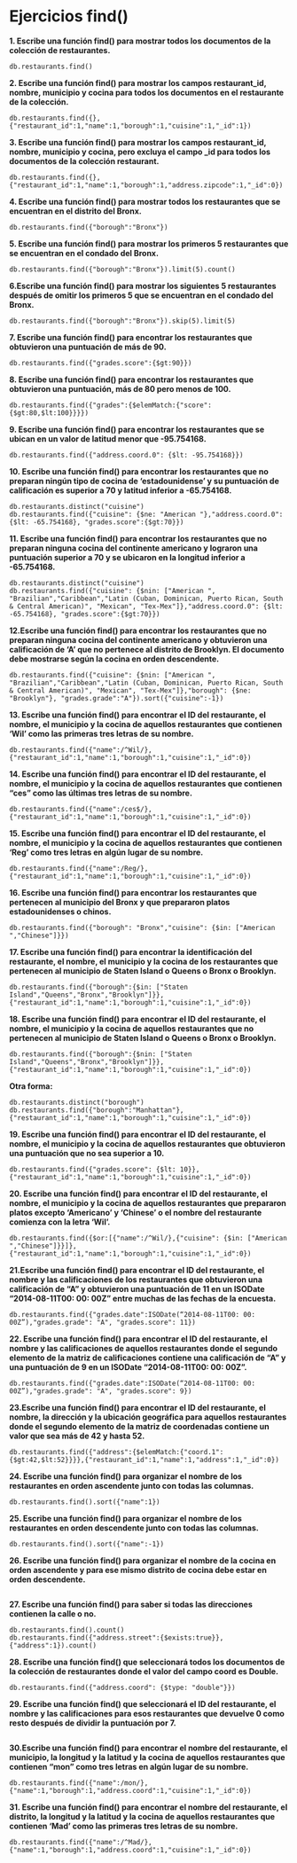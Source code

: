 # Ejercicios find()

**1. Escribe una función find() para mostrar todos los documentos de la colección de restaurantes.**
```
db.restaurants.find()
```
**2. Escribe una función find() para mostrar los campos restaurant_id, nombre, municipio y cocina para todos los documentos en el restaurante de la colección.**
```
db.restaurants.find({},{"restaurant_id":1,"name":1,"borough":1,"cuisine":1,"_id":1})
```
**3. Escribe una función find() para mostrar los campos restaurant_id, nombre, municipio y cocina, pero excluya el campo \_id para todos los documentos de la colección restaurant.**
```
db.restaurants.find({},{"restaurant_id":1,"name":1,"borough":1,"address.zipcode":1,"_id":0})
```
**4. Escribe una función find() para mostrar todos los restaurantes que se encuentran en el distrito del Bronx.**
```
db.restaurants.find({"borough":"Bronx"})
```
**5. Escribe una función find() para mostrar los primeros 5 restaurantes que se encuentran en el condado del Bronx.**
```
db.restaurants.find({"borough":"Bronx"}).limit(5).count()
```
**6.Escribe una función find() para mostrar los siguientes 5 restaurantes después de omitir los primeros 5 que se encuentran en el condado del Bronx.**
```
db.restaurants.find({"borough":"Bronx"}).skip(5).limit(5)
```
**7. Escribe una función find() para encontrar los restaurantes que obtuvieron una puntuación de más de 90.**
```
db.restaurants.find({"grades.score":{$gt:90}})
```
**8. Escribe una función find() para encontrar los restaurantes que obtuvieron una puntuación, más de 80 pero menos de 100.**
```
db.restaurants.find({"grades":{$elemMatch:{"score": {$gt:80,$lt:100}}}})
```
**9. Escribe una función find() para encontrar los restaurantes que se ubican en un valor de latitud menor que -95.754168.**
```
db.restaurants.find({"address.coord.0": {$lt: -95.754168}})
```
**10. Escribe una función find() para encontrar los restaurantes que no preparan ningún tipo de cocina de ‘estadounidense’ y su puntuación de calificación es superior a 70 y latitud inferior a -65.754168.** 
```
db.restaurants.distinct("cuisine")
db.restaurants.find({"cuisine": {$ne: "American "},"address.coord.0": {$lt: -65.754168}, "grades.score":{$gt:70}})
```
**11. Escribe una función find() para encontrar los restaurantes que no preparan ninguna cocina del continente americano y lograron una puntuación superior a 70 y se ubicaron en la longitud inferior a -65.754168.**
```
db.restaurants.distinct("cuisine")
db.restaurants.find({"cuisine": {$nin: ["American ", "Brazilian","Caribbean","Latin (Cuban, Dominican, Puerto Rican, South & Central American)", "Mexican", "Tex-Mex"]},"address.coord.0": {$lt: -65.754168}, "grades.score":{$gt:70}})
```
**12.Escribe una función find() para encontrar los restaurantes que no preparan ninguna cocina del continente americano y obtuvieron una calificación de ‘A’ que no pertenece al distrito de Brooklyn. El documento debe mostrarse según la cocina en orden descendente.**
```
db.restaurants.find({"cuisine": {$nin: ["American ", "Brazilian","Caribbean","Latin (Cuban, Dominican, Puerto Rican, South & Central American)", "Mexican", "Tex-Mex"]},"borough": {$ne: "Brooklyn"}, "grades.grade":"A"}).sort({"cuisine":-1})
```
**13. Escribe una función find() para encontrar el ID del restaurante, el nombre, el municipio y la cocina de aquellos restaurantes que contienen ‘Wil’ como las primeras tres letras de su nombre.**
```
db.restaurants.find({"name":/^Wil/},{"restaurant_id":1,"name":1,"borough":1,"cuisine":1,"_id":0})
```
**14. Escribe una función find() para encontrar el ID del restaurante, el nombre, el municipio y la cocina de aquellos restaurantes que contienen “ces” como las últimas tres letras de su nombre.**
```
db.restaurants.find({"name":/ces$/},{"restaurant_id":1,"name":1,"borough":1,"cuisine":1,"_id":0})
```
**15. Escribe una función find() para encontrar el ID del restaurante, el nombre, el municipio y la cocina de aquellos restaurantes que contienen ‘Reg’ como tres letras en algún lugar de su nombre.**
```
db.restaurants.find({"name":/Reg/},{"restaurant_id":1,"name":1,"borough":1,"cuisine":1,"_id":0})
```
**16. Escribe una función find() para encontrar los restaurantes que pertenecen al municipio del Bronx y que prepararon platos estadounidenses o chinos.**
```
db.restaurants.find({"borough": "Bronx","cuisine": {$in: ["American ","Chinese"]}})
```
**17. Escribe una función find() para encontrar la identificación del restaurante, el nombre, el municipio y la cocina de los restaurantes que pertenecen al municipio de Staten Island o Queens o Bronx o Brooklyn.**
```
db.restaurants.find({"borough":{$in: ["Staten Island","Queens","Bronx","Brooklyn"]}},{"restaurant_id":1,"name":1,"borough":1,"cuisine":1,"_id":0})
```
**18. Escribe una función find() para encontrar el ID del restaurante, el nombre, el municipio y la cocina de aquellos restaurantes que no pertenecen al municipio de Staten Island o Queens o Bronx o Brooklyn.**
```
db.restaurants.find({"borough":{$nin: ["Staten Island","Queens","Bronx","Brooklyn"]}},{"restaurant_id":1,"name":1,"borough":1,"cuisine":1,"_id":0})
```
**Otra forma:**
```
db.restaurants.distinct("borough")
db.restaurants.find({"borough":"Manhattan"},{"restaurant_id":1,"name":1,"borough":1,"cuisine":1,"_id":0})
```
**19. Escribe una función find() para encontrar el ID del restaurante, el nombre, el municipio y la cocina de aquellos restaurantes que obtuvieron una puntuación que no sea superior a 10.**
```
db.restaurants.find({"grades.score": {$lt: 10}},{"restaurant_id":1,"name":1,"borough":1,"cuisine":1,"_id":0})
```
**20. Escribe una función find() para encontrar el ID del restaurante, el nombre, el municipio y la cocina de aquellos restaurantes que prepararon platos excepto ‘Americano’ y ‘Chinese’ o el nombre del restaurante comienza con la letra ‘Wil’.**
```
db.restaurants.find({$or:[{"name":/^Wil/},{"cuisine": {$in: ["American ","Chinese"]}}]},{"restaurant_id":1,"name":1,"borough":1,"cuisine":1,"_id":0})
```
**21.Escribe una función find() para encontrar el ID del restaurante, el nombre y las calificaciones de los restaurantes que obtuvieron una calificación de “A” y obtuvieron una puntuación de 11 en un ISODate “2014-08-11T00: 00: 00Z” entre muchas de las fechas de la encuesta.**
```
db.restaurants.find({"grades.date":ISODate(“2014-08-11T00: 00: 00Z”),"grades.grade": "A", "grades.score": 11})
```
**22. Escribe una función find() para encontrar el ID del restaurante, el nombre y las calificaciones de aquellos restaurantes donde el segundo elemento de la matriz de calificaciones contiene una calificación de “A” y una puntuación de 9 en un ISODate “2014-08-11T00: 00: 00Z”.**
```
db.restaurants.find({"grades.date":ISODate(“2014-08-11T00: 00: 00Z”),"grades.grade": "A", "grades.score": 9})
```
**23.Escribe una función find() para encontrar el ID del restaurante, el nombre, la dirección y la ubicación geográfica para aquellos restaurantes donde el segundo elemento de la matriz de coordenadas contiene un valor que sea más de 42 y hasta 52.**
```
db.restaurants.find({"address":{$elemMatch:{"coord.1": {$gt:42,$lt:52}}}},{"restaurant_id":1,"name":1,"address":1,"_id":0})
```
**24. Escribe una función find() para organizar el nombre de los restaurantes en orden ascendente junto con todas las columnas.**
```
db.restaurants.find().sort({"name":1})
```
**25. Escribe una función find() para organizar el nombre de los restaurantes en orden descendente junto con todas las columnas.**
```
db.restaurants.find().sort({"name":-1})
```
**26. Escribe una función find() para organizar el nombre de la cocina en orden ascendente y para ese mismo distrito de cocina debe estar en orden descendente.**
```

```
**27. Escribe una función find() para saber si todas las direcciones contienen la calle o no.**
```
db.restaurants.find().count()
db.restaurants.find({"address.street":{$exists:true}},{"address":1}).count()
```
**28. Escribe una función find() que seleccionará todos los documentos de la colección de restaurantes donde el valor del campo coord es Double.**
```
db.restaurants.find({"address.coord": {$type: "double"}})
```
**29. Escribe una función find() que seleccionará el ID del restaurante, el nombre y las calificaciones para esos restaurantes que devuelve 0 como resto después de dividir la puntuación por 7.**
```
```
**30.Escribe una función find() para encontrar el nombre del restaurante, el municipio, la longitud y la latitud y la cocina de aquellos restaurantes que contienen “mon” como tres letras en algún lugar de su nombre.**
```
db.restaurants.find({"name":/mon/},{"name":1,"borough":1,"address.coord":1,"cuisine":1,"_id":0})
```
**31. Escribe una función find() para encontrar el nombre del restaurante, el distrito, la longitud y la latitud y la cocina de aquellos restaurantes que contienen ‘Mad’ como las primeras tres letras de su nombre.**
```
db.restaurants.find({"name":/^Mad/},{"name":1,"borough":1,"address.coord":1,"cuisine":1,"_id":0})
```
